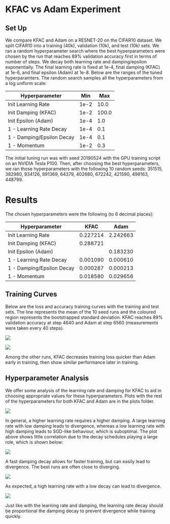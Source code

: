 # KFAC vs Adam Experiment

## Set Up

We compare KFAC and Adam on a RESNET-20 on the CIFAR10 dataset. We split CIFAR10
into a training (40k), validation (10k), and test (10k) sets. We ran a random
hyperparameter search where the best hyperparameters were chosen by the run that
reaches 89% validation accuracy first in terms of number of steps. We decay both
learning rate and damping/epsilon exponentially. The final learning rate is
fixed at 1e-4, final damping (KFAC) at 1e-6, and final epsilon (Adam) at 1e-8.
Below are the ranges of the tuned hyperparamters. The random search samples all
the hyperparameters from a log uniform scale:

| Hyperparameter            | Min  | Max   |
|---------------------------|------|-------|
| Init Learning Rate        | 1e-2 | 10.0  |
| Init Damping (KFAC)       | 1e-2 | 100.0 |
| Init Epsilon (Adam)       | 1e-4 | 1.0   |
| 1 - Learning Rate Decay   | 1e-4 | 0.1   |
| 1 - Damping/Epsilon Decay | 1e-4 | 0.1   |
| 1 - Momentum              | 1e-2 | 0.3   |

The initial tuning run was with seed 20190524 with the GPU training script on an
NVIDIA Tesla P100. Then, after choosing the best hyperparameters, we ran those
hyperparameters with the following 10 random seeds: 351515, 382980, 934126,
891369, 64379, 402680, 672242, 421590, 498163, 448799.

# Results

The chosen hyperparameters were the following (to 6 decimal places):

| Hyperparameter            | KFAC     | Adam     |
|---------------------------|----------|----------|
| Init Learning Rate        | 0.227214 | 2.242663 |
| Init Damping (KFAC)       | 0.288721 |          |
| Init Epsilon (Adam)       |          | 0.183230 |
| 1 - Learning Rate Decay   | 0.001090 | 0.000610 |
| 1 - Damping/Epsilon Decay | 0.000287 | 0.000213 |
| 1 - Momentum              | 0.018580 | 0.029656 |

## Training Curves

Below are the loss and accuracy training curves with the training and test sets.
The line represents the mean of the 10 seed runs and the coloured region
represents the bootstrapped standard deviation. KFAC reaches 89% validation
accuracy at step 4640 and Adam at step 6560 (measurements were taken every 40
steps).

![](/plots/kfac_v_adam_loss_curve.png)

![](/plots/kfac_v_adam_accuracy_curve.png)

Among the other runs, KFAC decreases training loss quicker than Adam early in
training, then show similar performance later in training.

## Hyperparameter Analysis

We offer some analysis of the learning rate and damping for KFAC to aid in
choosing appropriate values for these hyperparameters. Plots with the rest of
the hyperparameters for both KFAC and Adam are in the plots folder.

![](/plots/kfac_lr_v_damping.png)

In general, a higher learning rate requires a higher damping. A large learning
rate with low damping leads to divergence, whereas a low learning rate with high
damping leads to SGD-like behaviour, which is suboptimal. The plot above shows
little correlation due to the decay schedules playing a large role, which is
shown below:

![](/plots/kfac_damping_v_dampingdecaypng)

A fast damping decay allows for faster training, but can easily lead to
divergence. The best runs are often close to diverging.

![](/plots/kfac_lr_v_lrdecaypng)

As expected, a high learning rate with a low decay can lead to divergence.

![](/plots/kfac_lrdecay_v_dampingdecaypng)

Just like with the learning rate and damping, the learning rate decay should
be proportional the damping decay to prevent divergence while training quickly.
